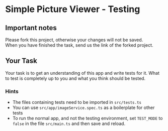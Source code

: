 # Simple Picture Viewer - Testing

## Important notes
Please fork this project, otherwise your changes will not be saved.  
When you have finished the task, send us the link of the forked project.

## Your Task
Your task is to get an understanding of this app and write tests for it.
What to test is completely up to you and what you think should be tested.

### Hints
* The files containing tests need to be imported in `src/tests.ts`
* You can use `src/app/imageService.spec.ts` as a boilerplate for other tests
* To run the normal app, and not the testing environment, set `TEST_MODE` to `false` in the file `src/main.ts` and then save and reload.

